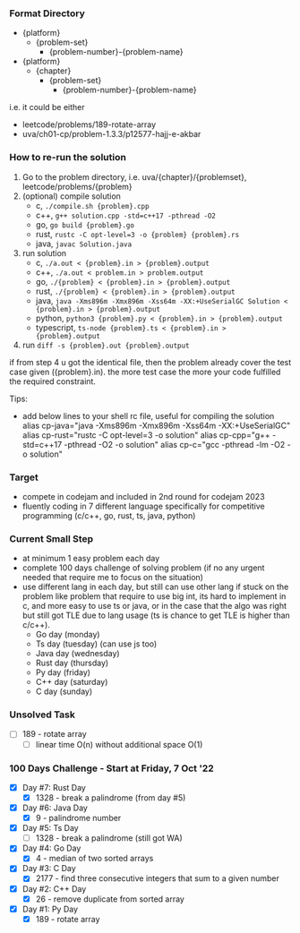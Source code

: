 ### Format Directory
- {platform}
    - {problem-set}
        - {problem-number}-{problem-name}
- {platform}
    - {chapter}
        - {problem-set}
            - {problem-number}-{problem-name}

i.e. it could be either
- leetcode/problems/189-rotate-array
- uva/ch01-cp/problem-1.3.3/p12577-hajj-e-akbar

### How to re-run the solution

1. Go to the problem directory, i.e. uva/{chapter}/{problemset}, leetcode/problems/{problem}
2. (optional) compile solution
    - c, `./compile.sh {problem}.cpp`
    - c++, `g++ solution.cpp -std=c++17 -pthread -O2`
    - go, `go build {problem}.go`
    - rust, `rustc -C opt-level=3 -o {problem} {problem}.rs`
    - java, `javac Solution.java`
3. run solution
    - c, `./a.out < {problem}.in > {problem}.output`
    - c++, `./a.out < problem.in > problem.output`
    - go, `./{problem} < {problem}.in > {problem}.output`
    - rust, `./{problem} < {problem}.in > {problem}.output`
    - java, `java -Xms896m -Xmx896m -Xss64m -XX:+UseSerialGC Solution < {problem}.in > {problem}.output`
    - python, `python3 {problem}.py < {problem}.in > {problem}.output`
    - typescript, `ts-node {problem}.ts < {problem}.in > {problem}.output`
4. run `diff -s {problem}.out {problem}.output`

if from step 4 u got the identical file, then the problem already cover the test case given ({problem}.in).
the more test case the more your code fulfilled the required constraint.

Tips:
- add below lines to your shell rc file, useful for compiling the solution
alias cp-java="java -Xms896m -Xmx896m -Xss64m -XX:+UseSerialGC"
alias cp-rust="rustc -C opt-level=3 -o solution"
alias cp-cpp="g++ -std=c++17 -pthread -O2 -o solution"
alias cp-c="gcc -pthread -lm -O2 -o solution"


### Target
- compete in codejam and included in 2nd round for codejam 2023
- fluently coding in 7 different language specifically for competitive programming (c/c++, go, rust, ts, java, python)

### Current Small Step
- at minimum 1 easy problem each day
- complete 100 days challenge of solving problem (if no any urgent needed that require me to focus on the situation)
- use different lang in each day, but still can use other lang if stuck on the problem like problem that require to use big int, its hard to implement in c, and more easy to use ts or java, or in the case that the algo was right but still got TLE due to lang usage (ts is chance to get TLE is higher than c/c++).
    - Go day (monday)
    - Ts day (tuesday) (can use js too)
    - Java day (wednesday)
    - Rust day (thursday)
    - Py day (friday)
    - C++ day (saturday)
    - C day (sunday)

### Unsolved Task
- [ ] 189 - rotate array
    - [ ] linear time O(n) without additional space O(1)

### 100 Days Challenge - Start at Friday, 7 Oct '22
- [x] Day #7: Rust Day
    - [x] 1328 - break a palindrome (from day #5)
- [x] Day #6: Java Day
    - [x] 9 - palindrome number
- [x] Day #5: Ts Day
    - [ ] 1328 - break a palindrome (still got WA)
- [x] Day #4: Go Day
    - [x] 4 - median of two sorted arrays
- [x] Day #3: C Day
    - [x] 2177 - find three consecutive integers that sum to a given number
- [x] Day #2: C++ Day
    - [x] 26 - remove duplicate from sorted array
- [x] Day #1: Py Day
    - [x] 189 - rotate array
